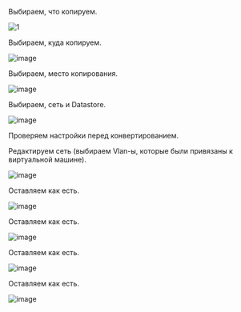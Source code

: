 
Выбираем, что копируем.

![1](https://github.com/tvgVita69/Linux_begin/assets/98489171/87d8547f-3ce0-40d0-a30b-5dbc54eba4eb)
 
Выбираем, куда копируем.

![image](https://github.com/tvgVita69/Linux_begin/assets/98489171/d04ac5c4-7485-44d0-a496-27fb950ce8ce)

Выбираем, место копирования.

![image](https://github.com/tvgVita69/Linux_begin/assets/98489171/743039c3-bd15-4151-a9ea-a4af4eb225a4)

Выбираем, сеть и Datastore.
 
![image](https://github.com/tvgVita69/Linux_begin/assets/98489171/23adb544-2997-478d-9a85-88aea3bfbcaa)

Проверяем настройки перед конвертированием.
 
Редактируем сеть (выбираем Vlan-ы, которые были привязаны к виртуальной машине).
 
![image](https://github.com/tvgVita69/Linux_begin/assets/98489171/5b8a9dbf-fb3f-48d9-a4f1-142a8020dbfb)

Оставляем как есть.

![image](https://github.com/tvgVita69/Linux_begin/assets/98489171/1ee744fe-30e6-4daf-befe-988dbd95bbe1)
 
Оставляем как есть.
 
![image](https://github.com/tvgVita69/Linux_begin/assets/98489171/e1394716-349c-4a69-b759-e275399c470f)

Оставляем как есть.

![image](https://github.com/tvgVita69/Linux_begin/assets/98489171/f804554c-7a39-4e78-81a6-becf565a1963)
 
Оставляем как есть.
 
![image](https://github.com/tvgVita69/Linux_begin/assets/98489171/b8fc232c-fdd0-4759-8150-42eaad6beab4)





